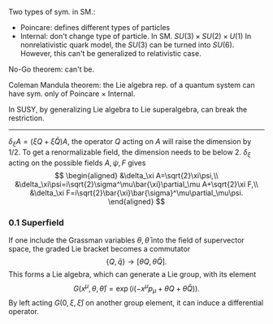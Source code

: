 Two types of sym. in SM.:
- Poincare: defines different types of particles
- Internal: don't change type of particle. In SM. $SU(3)\times SU(2)\times U(1)$
In nonrelativistic quark model, the $SU(3)$ can be turned into $SU(6)$. However, this can't be generalized to relativistic case.

No-Go theorem: can't be.

Coleman Mandula theorem: the Lie algebra rep. of a quantum system can have sym. only of Poincare $\times$ Internal.

In SUSY, by generalizing Lie algebra to Lie superalgebra, can break the restriction.

---
$\delta_\xi A=(\xi Q+\bar{\xi}\bar{Q})A$, the operator $Q$ acting on $A$ will raise the dimension by $1/2$. To get a renormalizable field, the dimension needs to be below 2. $\delta_\xi$ acting on the possible fields $A,\psi,F$ gives
$$
\begin{aligned}
&\delta_\xi A=\sqrt{2}\xi\psi,\\
&\delta_\xi\psi=i\sqrt{2}\sigma^\mu\bar{\xi}\partial_\mu A+\sqrt{2}\xi F,\\
&\delta_\xi F=i\sqrt{2}\bar{\xi}\bar{\sigma}^\mu\partial_\mu\psi.
\end{aligned}
$$

### 0.1 Superfield
If one include the Grassman variables $\theta,\bar{\theta}$ into the field of supervector space, the graded Lie bracket becomes a commutator
$$
\{Q,\bar{q}\}\to[\theta Q,\bar{\theta}\bar{Q}].
$$
This forms a Lie algebra, which can generate a Lie group, with its element
$$
G(x^\mu,\theta,\bar{\theta})=\exp(i(-x^\mu p_\mu+\theta Q+\bar{\theta}\bar{Q})).
$$
By left acting $G(0,\xi,\bar{\xi})$ on another group element, it can induce a differential operator.